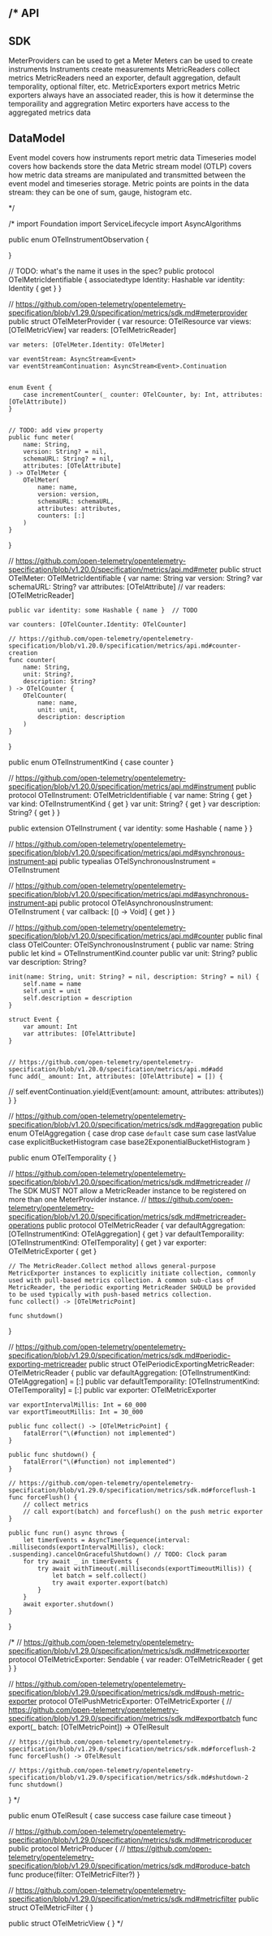 
/*
 API
 --

 SDK
 --
 MeterProviders can be used to get a Meter
 Meters can be used to create instruments
 Instruments create measurements
 MetricReaders collect metrics
 MetricReaders need an exporter, default aggregation, default temporality, optional filter, etc.
 MetricExporters export metrics
 Metric exporters always have an associated reader, this is how it determinse the temporaility and aggregration
 Metirc exporters have access to the aggregated metrics data

 DataModel
 --
 Event model covers how instruments report metric data
 Timeseries model covers how backends store the data
 Metric stream model (OTLP) covers how metric data streams are manipulated and transmitted between the event model and timeseries storage.
 Metric points are points in the data stream: they can be one of sum, gauge, histogram etc.


 */


/*
import Foundation
import ServiceLifecycle
import AsyncAlgorithms


public enum OTelInstrumentObservation {

}

// TODO: what's the name it uses in the spec?
public protocol OTelMetricIdentifiable {
    associatedtype Identity: Hashable
    var identity: Identity { get }
}

// https://github.com/open-telemetry/opentelemetry-specification/blob/v1.29.0/specification/metrics/sdk.md#meterprovider
public struct OTelMeterProvider {
    var resource: OTelResource
    var views: [OTelMetricView]
    var readers: [OTelMetricReader]

    var meters: [OTelMeter.Identity: OTelMeter]

    var eventStream: AsyncStream<Event>
    var eventStreamContinuation: AsyncStream<Event>.Continuation


    enum Event {
        case incrementCounter(_ counter: OTelCounter, by: Int, attributes: [OTelAttribute])
    }


    // TODO: add view property
    public func meter(
        name: String,
        version: String? = nil,
        schemaURL: String? = nil,
        attributes: [OTelAttribute]
    ) -> OTelMeter {
        OTelMeter(
            name: name,
            version: version,
            schemaURL: schemaURL,
            attributes: attributes,
            counters: [:]
        )
    }
}

// https://github.com/open-telemetry/opentelemetry-specification/blob/v1.20.0/specification/metrics/api.md#meter
public struct OTelMeter: OTelMetricIdentifiable {
    var name: String
    var version: String?
    var schemaURL: String?
    var attributes: [OTelAttribute]
//    var readers: [OTelMetricReader]

    public var identity: some Hashable { name }  // TODO

    var counters: [OTelCounter.Identity: OTelCounter]

    // https://github.com/open-telemetry/opentelemetry-specification/blob/v1.20.0/specification/metrics/api.md#counter-creation
    func counter(
        name: String,
        unit: String?,
        description: String?
    ) -> OTelCounter {
        OTelCounter(
            name: name,
            unit: unit,
            description: description
        )
    }

}

public enum OTelInstrumentKind {
    case counter
}

// https://github.com/open-telemetry/opentelemetry-specification/blob/v1.20.0/specification/metrics/api.md#instrument
public protocol OTelInstrument: OTelMetricIdentifiable {
    var name: String { get }
    var kind: OTelInstrumentKind { get }
    var unit: String? { get }
    var description: String? { get }
}

public extension OTelInstrument {
    var identity: some Hashable { name }
}

// https://github.com/open-telemetry/opentelemetry-specification/blob/v1.20.0/specification/metrics/api.md#synchronous-instrument-api
public typealias OTelSynchronousInstrument = OTelInstrument

// https://github.com/open-telemetry/opentelemetry-specification/blob/v1.20.0/specification/metrics/api.md#asynchronous-instrument-api
public protocol OTelAsynchronousInstrument: OTelInstrument {
    var callback: [() -> Void] { get }
}

// https://github.com/open-telemetry/opentelemetry-specification/blob/v1.20.0/specification/metrics/api.md#counter
public final class OTelCounter: OTelSynchronousInstrument {
    public var name: String
    public let kind = OTelInstrumentKind.counter
    public var unit: String?
    public var description: String?

    init(name: String, unit: String? = nil, description: String? = nil) {
        self.name = name
        self.unit = unit
        self.description = description
    }

    struct Event {
        var amount: Int
        var attributes: [OTelAttribute]
    }


    // https://github.com/open-telemetry/opentelemetry-specification/blob/v1.20.0/specification/metrics/api.md#add
    func add(_ amount: Int, attributes: [OTelAttribute] = []) {

//        self.eventContinuation.yield(Event(amount: amount, attributes: attributes))
    }
}

// https://github.com/open-telemetry/opentelemetry-specification/blob/v1.20.0/specification/metrics/sdk.md#aggregation
public enum OTelAggregation {
    case drop
    case `default`
    case sum
    case lastValue
    case explicitBucketHistogram
    case base2ExponentialBucketHistogram
}

public enum OTelTemporality {
}

// https://github.com/open-telemetry/opentelemetry-specification/blob/v1.20.0/specification/metrics/sdk.md#metricreader
// The SDK MUST NOT allow a MetricReader instance to be registered on more than one MeterProvider instance.
// https://github.com/open-telemetry/opentelemetry-specification/blob/v1.20.0/specification/metrics/sdk.md#metricreader-operations
public protocol OTelMetricReader {
    var defaultAggregation: [OTelInstrumentKind: OTelAggregation] { get }
    var defaultTemporaility: [OTelInstrumentKind: OTelTemporality] { get }
    var exporter: OTelMetricExporter { get }

    // The MetricReader.Collect method allows general-purpose MetricExporter instances to explicitly initiate collection, commonly used with pull-based metrics collection. A common sub-class of MetricReader, the periodic exporting MetricReader SHOULD be provided to be used typically with push-based metrics collection.
    func collect() -> [OTelMetricPoint]

    func shutdown()
}

// https://github.com/open-telemetry/opentelemetry-specification/blob/v1.29.0/specification/metrics/sdk.md#periodic-exporting-metricreader
public struct OTelPeriodicExportingMetricReader: OTelMetricReader {
    public var defaultAggregation: [OTelInstrumentKind: OTelAggregation] = [:]
    public var defaultTemporaility: [OTelInstrumentKind: OTelTemporality] = [:]
    public var exporter: OTelMetricExporter

    var exportIntervalMillis: Int = 60_000
    var exportTimeoutMillis: Int = 30_000

    public func collect() -> [OTelMetricPoint] {
        fatalError("\(#function) not implemented")
    }

    public func shutdown() {
        fatalError("\(#function) not implemented")
    }

    // https://github.com/open-telemetry/opentelemetry-specification/blob/v1.29.0/specification/metrics/sdk.md#forceflush-1
    func forceFlush() {
        // collect metrics
        // call export(batch) and forceflush() on the push metric exporter
    }

    public func run() async throws {
        let timerEvents = AsyncTimerSequence(interval: .milliseconds(exportIntervalMillis), clock: .suspending).cancelOnGracefulShutdown() // TODO: Clock param
        for try await _ in timerEvents {
            try await withTimeout(.milliseconds(exportTimeoutMillis)) {
                let batch = self.collect()
                try await exporter.export(batch)
            }
        }
        await exporter.shutdown()
    }
}


/*
// https://github.com/open-telemetry/opentelemetry-specification/blob/v1.29.0/specification/metrics/sdk.md#metricexporter
protocol OTelMetricExporter: Sendable {
    var reader: OTelMetricReader { get }
}

// https://github.com/open-telemetry/opentelemetry-specification/blob/v1.29.0/specification/metrics/sdk.md#push-metric-exporter
protocol OTelPushMetricExporter: OTelMetricExporter {
    // https://github.com/open-telemetry/opentelemetry-specification/blob/v1.29.0/specification/metrics/sdk.md#exportbatch
    func export(_ batch: [OTelMetricPoint]) -> OTelResult

    // https://github.com/open-telemetry/opentelemetry-specification/blob/v1.29.0/specification/metrics/sdk.md#forceflush-2
    func forceFlush() -> OTelResult

    // https://github.com/open-telemetry/opentelemetry-specification/blob/v1.29.0/specification/metrics/sdk.md#shutdown-2
    func shutdown()
}
 */

public enum OTelResult {
    case success
    case failure
    case timeout
}


// https://github.com/open-telemetry/opentelemetry-specification/blob/v1.29.0/specification/metrics/sdk.md#metricproducer
public protocol MetricProducer {
    // https://github.com/open-telemetry/opentelemetry-specification/blob/v1.29.0/specification/metrics/sdk.md#produce-batch
    func produce(filter: OTelMetricFilter?)
}

// https://github.com/open-telemetry/opentelemetry-specification/blob/v1.29.0/specification/metrics/sdk.md#metricfilter
public struct OTelMetricFilter {
}

public struct OTelMetricView {
}
*/

